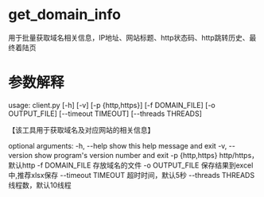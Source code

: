 # get_domain_info
用于批量获取域名相关信息，IP地址、网站标题、http状态码、http跳转历史、最终着陆页

# 参数解释
usage: client.py [-h] [-v] [-p {http,https}] [-f DOMAIN_FILE] [-o OUTPUT_FILE]
                 [--timeout TIMEOUT] [--threads THREADS]

【该工具用于获取域名及对应网站的相关信息】

optional arguments:
  -h, --help         show this help message and exit
  -v, --version      show program's version number and exit
  -p {http,https}    http/https，默认http
  -f DOMAIN_FILE     存放域名的文件
  -o OUTPUT_FILE     保存结果到excel中,推荐xlsx保存
  --timeout TIMEOUT  超时时间，默认5秒
  --threads THREADS  线程数，默认10线程
